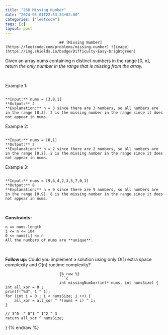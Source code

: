 ```yaml
---
title: "268 Missing Number"
date: "2024-05-01T22:53:33+02:00"
categories: ["leetcode"]
tags: [c]
layout: post
---
```



                            ## [Missing Number](https://leetcode.com/problems/missing-number) ![image](https://img.shields.io/badge/Difficulty-Easy-brightgreen)

Given an array nums containing n distinct numbers in the range [0, n], return *the only number in the range that is missing from the array.*

 

Example 1:

```

**Input:** nums = [3,0,1]
**Output:** 2
**Explanation:** n = 3 since there are 3 numbers, so all numbers are in the range [0,3]. 2 is the missing number in the range since it does not appear in nums.

```

Example 2:

```

**Input:** nums = [0,1]
**Output:** 2
**Explanation:** n = 2 since there are 2 numbers, so all numbers are in the range [0,2]. 2 is the missing number in the range since it does not appear in nums.

```

Example 3:

```

**Input:** nums = [9,6,4,2,3,5,7,0,1]
**Output:** 8
**Explanation:** n = 9 since there are 9 numbers, so all numbers are in the range [0,9]. 8 is the missing number in the range since it does not appear in nums.

```

 

**Constraints:**

	n == nums.length
	1 <= n <= 104
	0 <= nums[i] <= n
	All the numbers of nums are **unique**.

 

**Follow up:** Could you implement a solution using only O(1) extra space complexity and O(n) runtime complexity?

                            {% raw %}
                            ```c
                            int missingNumber(int* nums, int numsSize) {
    int all_xor = 0 ;
    printf("%d", 1 ^ 1);
    for (int i = 0 ; i < numsSize; i ++) {
        all_xor = all_xor ^ *(nums + i) ^ i;
    }   

    // 3^0  ^ 0^1 ^ 1^2 ^ 3
    return all_xor ^ numsSize;
}
                            {% endraw %}
                            